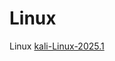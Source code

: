 # Linux
Linux
[kali-Linux-2025.1](https://mirrors.ustc.edu.cn/kali-images/kali-2025.1c/kali-linux-2025.1c-vmware-amd64.7z)
